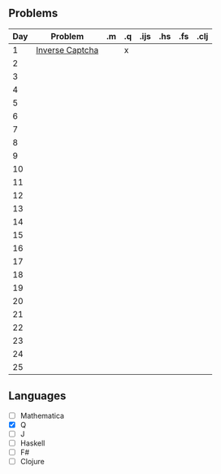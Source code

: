 ## Problems

| Day |             Problem              | .m  | .q  | .ijs | .hs | .fs | .clj |
| --- | -------------------------------- | --- | --- | ---- | --- | --- | ---- |
| 1   | [Inverse Captcha](problem/01.md) |     | x   |      |     |     |      |
| 2   | [](problem/02.md)                |     |     |      |     |     |      |
| 3   | [](problem/03.md)                |     |     |      |     |     |      |
| 4   | [](problem/04.md)                |     |     |      |     |     |      |
| 5   | [](problem/05.md)                |     |     |      |     |     |      |
| 6   | [](problem/06.md)                |     |     |      |     |     |      |
| 7   | [](problem/07.md)                |     |     |      |     |     |      |
| 8   | [](problem/08.md)                |     |     |      |     |     |      |
| 9   | [](problem/09.md)                |     |     |      |     |     |      |
| 10  | [](problem/10.md)                |     |     |      |     |     |      |
| 11  | [](problem/11.md)                |     |     |      |     |     |      |
| 12  | [](problem/12.md)                |     |     |      |     |     |      |
| 13  | [](problem/13.md)                |     |     |      |     |     |      |
| 14  | [](problem/14.md)                |     |     |      |     |     |      |
| 15  | [](problem/15.md)                |     |     |      |     |     |      |
| 16  | [](problem/16.md)                |     |     |      |     |     |      |
| 17  | [](problem/17.md)                |     |     |      |     |     |      |
| 18  | [](problem/18.md)                |     |     |      |     |     |      |
| 19  | [](problem/19.md)                |     |     |      |     |     |      |
| 20  | [](problem/20.md)                |     |     |      |     |     |      |
| 21  | [](problem/21.md)                |     |     |      |     |     |      |
| 22  | [](problem/22.md)                |     |     |      |     |     |      |
| 23  | [](problem/23.md)                |     |     |      |     |     |      |
| 24  | [](problem/24.md)                |     |     |      |     |     |      |
| 25  | [](problem/25.md)                |     |     |      |     |     |      |

## Languages

- [ ] Mathematica
- [x] Q
- [ ] J
- [ ] Haskell
- [ ] F#
- [ ] Clojure